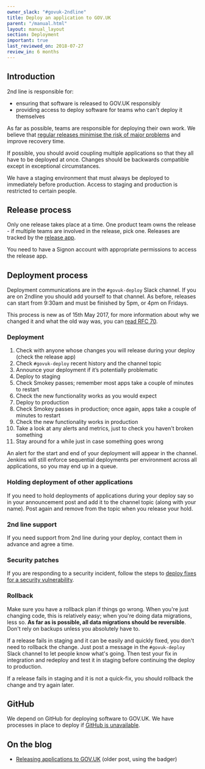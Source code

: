 ```yaml
---
owner_slack: "#govuk-2ndline"
title: Deploy an application to GOV.UK
parent: "/manual.html"
layout: manual_layout
section: Deployment
important: true
last_reviewed_on: 2018-07-27
review_in: 6 months
---
```


## Introduction

2nd line is responsible for:

- ensuring that software is released to GOV.UK responsibly
- providing access to deploy software for teams who can't deploy it themselves

As far as possible, teams are responsible for deploying their own work. We
believe that [regular releases minimise the risk of major problems][regular_releases_reduce_risk]
and improve recovery time.

[regular_releases_reduce_risk]: https://gds.blog.gov.uk/2012/11/02/regular-releases-reduce-risk/

If possible, you should avoid coupling multiple applications so that they all
have to be deployed at once. Changes should be backwards compatible except in
exceptional circumstances.

We have a staging environment that must always be deployed to immediately
before production. Access to staging and production is restricted to certain
people.

## Release process

Only one release takes place at a time. One product team owns the release - if
multiple teams are involved in the release, pick one. Releases are tracked by
the [release app](https://release.publishing.service.gov.uk/).

You need to have a Signon account with appropriate permissions to access the
release app.

## Deployment process

Deployment communications are in the `#govuk-deploy` Slack channel. If you are
on 2ndline you should add yourself to that channel. As before, releases can
start from 9:30am and must be finished by 5pm, or 4pm on Fridays.

This process is new as of 15th May 2017, for more information about why we
changed it and what the old way was, you can
[read RFC 70](https://github.com/alphagov/govuk-rfcs/blob/master/rfc-070-path-towards-continuous-deployment-cd.md).

### Deployment

1. Check with anyone whose changes you will release during your deploy (check the release app)
1. Check `#govuk-deploy` recent history and the channel topic
1. Announce your deployment if it’s potentially problematic
1. Deploy to staging
1. Check Smokey passes; remember most apps take a couple of minutes to restart
1. Check the new functionality works as you would expect
1. Deploy to production
1. Check Smokey passes in production; once again, apps take a couple of minutes
    to restart
1. Check the new functionality works in production
1. Take a look at any alerts and metrics, just to check you haven't broken
   something
1. Stay around for a while just in case something goes wrong

An alert for the start and end of your deployment will appear in the channel.
Jenkins will still enforce sequential deployments per environment across all
applications, so you may end up in a queue.

### Holding deployment of other applications

If you need to hold deployments of applications during your deploy say so in
your announcement post and add it to the channel topic (along with your name).
Post again and remove from the topic when you release your hold.

### 2nd line support

If you need support from 2nd line during your deploy, contact them in advance
and agree a time.

### Security patches

If you are responding to a security incident, follow the steps to [deploy fixes for a security vulnerability](deploy-fixes-for-a-security-vulnerability.html).

### Rollback

Make sure you have a rollback plan if things go wrong. When you're just
changing code, this is relatively easy; when you're doing data migrations, less
so. **As far as is possible, all data migrations should be reversible**. Don't
rely on backups unless you absolutely have to.

If a release fails in staging and it can be easily and quickly fixed, you don't
need to rollback the change. Just post a message in the `#govuk-deploy` Slack
channel to let people know what's going. Then test your fix in integration and
redeploy and test it in staging before continuing the deploy to production.

If a release fails in staging and it is not a quick-fix, you should rollback
the change and try again later.

## GitHub

We depend on GitHub for deploying software to GOV.UK. We have processes in
place to deploy if [GitHub is unavailable](github-unavailable.html).

## On the blog

- [Releasing applications to GOV.UK](https://gdstechnology.blog.gov.uk/2014/09/10/releasing-applications-to-gov-uk/) (older post, using the badger)
